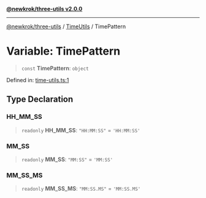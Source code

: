 [**@newkrok/three-utils v2.0.0**](../../../../README.md)

***

[@newkrok/three-utils](../../../../globals.md) / [TimeUtils](../README.md) / TimePattern

# Variable: TimePattern

> `const` **TimePattern**: `object`

Defined in: [time-utils.ts:1](https://github.com/NewKrok/three-utils/blob/8b62813b0bd4d9cac17cb2423f600f7f4b2f5818/src/time-utils.ts#L1)

## Type Declaration

### HH\_MM\_SS

> `readonly` **HH\_MM\_SS**: `"HH:MM:SS"` = `'HH:MM:SS'`

### MM\_SS

> `readonly` **MM\_SS**: `"MM:SS"` = `'MM:SS'`

### MM\_SS\_MS

> `readonly` **MM\_SS\_MS**: `"MM:SS.MS"` = `'MM:SS.MS'`
